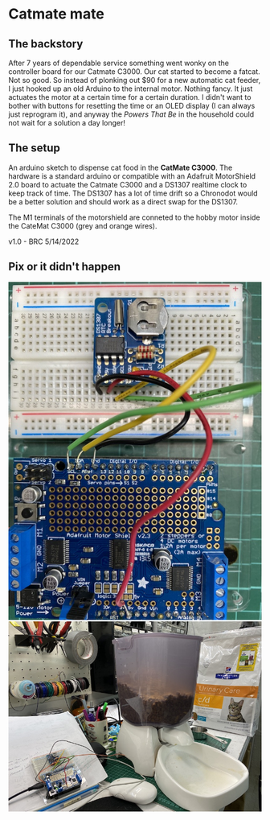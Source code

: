 # Catmate mate
 ## The backstory ##
 After 7 years of dependable service something went wonky on the controller board for our Catmate C3000. Our cat started to become a fatcat. Not so good. So instead of plonking out $90 for a new automatic cat feeder, I just hooked up an old Arduino to the internal motor. Nothing fancy. It just actuates the motor at a certain time for a certain duration. I didn't want to bother with buttons for resetting the time or an OLED display (I can always just reprogram it), and anyway the *Powers That Be* in the household could not wait for a solution a day longer!
 
 ## The setup ##
 An arduino sketch to dispense cat food in the **CatMate C3000**. The hardware is a standard arduino or compatible with an Adafruit MotorShield 2.0 board to actuate the Catmate C3000 and a DS1307 realtime clock to keep track of time. The DS1307 has a lot of time drift so a Chronodot would be a better solution and should work as a direct swap for the DS1307.
  
 The M1 terminals of the motorshield are conneted to the hobby motor inside the CateMat C3000 (grey and orange wires).
 
 v1.0 - BRC 5/14/2022

## Pix or it didn't happen ##
![Image of the wiring.](catmate-setup1.jpg)
![Image of the build.](catmate-setup2.jpg)